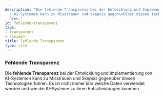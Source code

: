```yaml
---
description: "Die fehlende Transparenz bei der Entwicklung und Implementierung von\
  \ KI-Systemen kann zu Misstrauen und Skepsis gegen\xFCber diesen Technologien f\xFC\
  hren."
id: fehlende-transparenz
tags:
- transparenz
- risiken
title: Fehlende Transparenz
type: risk
---
```



### Fehlende Transparenz

Die **fehlende Transparenz** bei der Entwicklung und Implementierung von KI-Systemen kann zu Misstrauen und Skepsis gegenüber diesen Technologien führen. Es ist nicht immer klar welche Daten verwendet werden und wie die KI-Systeme zu ihren Entscheidungen kommen.
